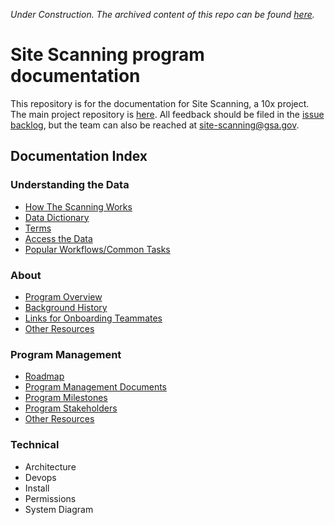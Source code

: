 _Under Construction.  The archived content of this repo can be found [here](https://github.com/18F/site-scanning-documentation/tree/main/about/version-1-archive)._
  


# Site Scanning program documentation

This repository is for the documentation for Site Scanning, a 10x project.  The main project repository is [here](https://github.com/18F/site-scanning).  All feedback should be filed in the [issue backlog](https://github.com/18F/site-scanning/issues), but the team can also be reached at site-scanning@gsa.gov.


## Documentation Index 

### Understanding the Data
* [How The Scanning Works](/pages/how-the-scans-work.md)
* [Data Dictionary](/pages/data-dictionary.md)
* [Terms](/pages/terms.md)
* [Access the Data](https://digital.gov/guides/site-scanning/data/)
* [Popular Workflows/Common Tasks](https://github.com/18F/site-scanning-documentation/blob/main/pages/workflows.md)

### About 

* [Program Overview](/about/about-the-program.md)
* [Background History](/about/project-management/project-history.md)
* [Links for Onboarding Teammates](/about/project-management/onboarding-links.md)
* [Other Resources](https://github.com/18F/site-scanning-documentation/tree/main/about)

### Program Management
* [Roadmap](/about/project-management/roadmap.md)
* [Program Management Documents](/about/project-management) 
* [Program Milestones](/about/project-management/project-milestones-version-history.md)
* [Program Stakeholders](/about/project-management/stakeholders.md)
* [Other Resources](https://github.com/18F/site-scanning-documentation/tree/main/about/project-management)

### Technical 

* Architecture
* Devops
* Install
* Permissions
* System Diagram

